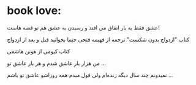 # book love:

عشق فقط یه بار اتفاق می افتد
و رسیدن به عشق هم تو قصه هاست!

کتاب "ازدواج بدون شکست" ترجمه از فهیمه فتحی 
حتما بخوانید قبل و بعد از ازدواج

کتاب کیومی از هوتن هاشمی

من هزار بار عاشق شدم و هر بار عاشق تو ...

نمیدونم چند سال دیگه زنده‌ام
ولی قول میدم
همه روزاشو عاشق تو باشم ...
